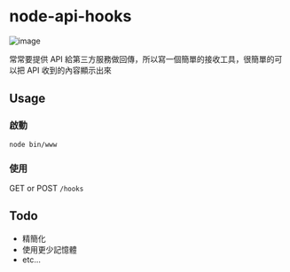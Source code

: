 node-api-hooks
======

![image](https://travis-ci.org/dca/node-api-hooks.svg?branch=master)

常常要提供 API 給第三方服務做回傳，所以寫一個簡單的接收工具，很簡單的可以把 API 收到的內容顯示出來


## Usage


### 啟動
`node bin/www`


### 使用

GET or POST `/hooks`


## Todo 

* 精簡化
* 使用更少記憶體
* etc...




